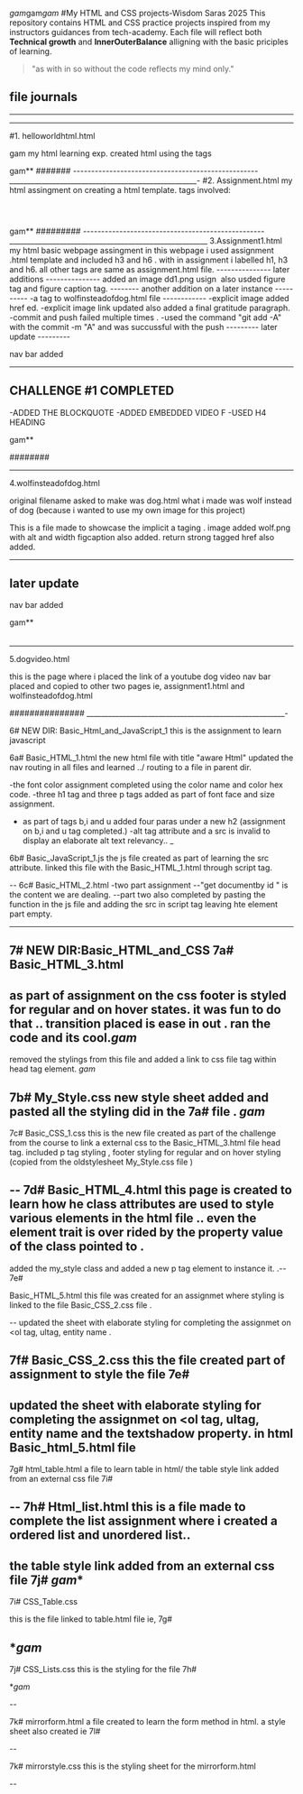 ﻿*gam*gam*gam*
#My HTML and CSS projects-Wisdom Saras 2025
This repository contains HTML and CSS practice projects inspired from my instructors guidances from tech-academy.
Each file will reflect both **Technical growth** and **InnerOuterBalance** alligning with the basic priciples of learning.

>"as with in so without  the code reflects my mind only."

file journals
------------------------------------------------------
--------------------------------------------------
_________________________________________________
#1. helloworldhtml.html 

gam
my html learning exp. created html using the tags 
<!DOCTYPE.html>
<html></html>
<title></title>
<p></p>
<strong></strong>
gam**
#######
---------------------------------------------------
____________________________________________________-
#2. Assignment.html
 my html assingment on creating a html template.
 tags involved:
 <!DOCTYPE html>
<html lang="eng">
    <head> 
    </head>
    <body></body>
    <header></header>
    <h1></h1>
    <main></main>
    <footer></footer>
    <small></small>
</html>
gam**
#########
--------------------------------------------------
_______________________________________________________
3.Assignment1.html
my html basic webpage assingment 
in this webpage i used assignment .html template 
and included h3 and h6 . 
with in assignment i labelled h1, h3 and h6.
 all other tags are same as assignment.html file. 
---------------
 later additions
---------------
 added an image dd1.png usign <img> 
 also usded figure tag and figure caption tag.
--------
another addition on a later instance
----------
-a tag to wolfinsteadofdog.html file
------------
-explicit image added href ed.
-explicit image link updated also added a final gratitude paragraph. 
-commit and push failed multiple times .
-used the command "git add -A" with the commit -m "A" and was succussful with the push
---------
later update
---------

nav bar added 

-----------
CHALLENGE #1 COMPLETED
---------------
-ADDED THE BLOCKQUOTE 
-ADDED EMBEDDED VIDEO F
-USED H4 HEADING 

 gam**

 ########
 _________________________________________________________
4.wolfinsteadofdog.html

original filename asked to make was dog.html
what i made was wolf instead of dog (because i wanted to use my own image for this project)


This is a file made to showcase the implicit a taging . 
image added wolf.png with alt and width 
figcaption also added. 
return strong tagged href also added.

---------
later update
---------

nav bar added 


gam**
######
__________________________________________________

5.dogvideo.html

this is the page where i placed the link of a youtube dog video
nav bar placed and copied to other two pages ie, assignment1.html and wolfinsteadofdog.html

###############
_______________________________________________________-

6# NEW DIR:
Basic_Html_and_JavaScript_1
this is the assignment to learn javascript 
 

 6a# 
 Basic_HTML_1.html
 the new html file with title "aware Html"
 updated the nav routing in all files and learned ../ routing to a file in parent dir.

-the font color assignment completed using the color name and color hex code.
-three h1 tag and three p tags added as part of font face and size assignment.
- as part of tags b,i and u added four paras under a new h2 (assignment on b,i and u tag completed.)
-alt tag attribute and a src is invalid to display an elaborate alt text relevancy.. 
 _


 6b#
 Basic_JavaScript_1.js
 the js file created as part of learning the src attribute. linked this file with the 
 Basic_HTML_1.html through script tag.

 --
 6c#
  Basic_HTML_2.html
  -two part assignment 
  --"get documentby id " is the content we are dealing.
  --part two also completed by pasting the function in the js file and adding the src in script tag leaving hte element part empty.

___________________________________________________
7# NEW DIR:Basic_HTML_and_CSS
7a#
Basic_HTML_3.html
--
as part of assignment on the css footer is styled for regular and on hover states. 
it was fun to do that .. 
transition placed is ease in out . 
ran the code and its cool.*gam*
--
removed the stylings from this file and added a link to css file tag within head tag element. 
*gam*

7b#
My_Style.css
new style sheet added and pasted all the styling did in the 7a# file . 
*gam*
--
7c#
Basic_CSS_1.css 
this is the new file created as part of the challenge from  the course to link a external css to the Basic_HTML_3.html file head tag. 
included p tag styling , footer styling for regular and on hover styling (copied from the oldstylesheet My_Style.css file )

--
7d#
Basic_HTML_4.html 
 this page is created to learn how he class attributes are used to style various elements in the html file ..
 even the element trait is over rided by the property value of the class pointed to .
 -
 added the my_style class and added a new p tag element to instance it. 
 .--
 7e#

 Basic_HTML_5.html
 this file was created for an assignmet where styling is linked to the file Basic_CSS_2.css file . 

 --
 updated the sheet with elaborate styling for completing the assignmet on <ol tag, ultag, entity name .

 7f#
 Basic_CSS_2.css
  this the file created part of assignment to style the file 7e#
-
updated the sheet with elaborate styling for completing the assignmet on <ol tag, ultag, entity name and the textshadow property. in html Basic_html_5.html file
  ---
  7g#
  html_table.html 
  a file to learn table in html/
   the table style link added from an external css file  7i#

  --
  7h#
  Html_list.html
  this is a file made to complete the list assignment where i created a ordered list and unordered list..
  -
  the table style link added from an external css file  7j#
  *gam**
  -

  7i#
  CSS_Table.css

  this is the file linked to table.html file ie, 7g#

  **gam*
  --

  7j#
  CSS_Lists.css
   this is the styling for the file 7h#

   **gam*

   --

   7k#
   mirrorform.html
   a file created to learn the form method in html. 
   a style sheet also created ie 7l#

   --

   7k#
   mirrorstyle.css 
   this is the styling sheet for the mirrorform.html

   --